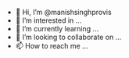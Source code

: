 - 👋 Hi, I’m @manishsinghprovis
- 👀 I’m interested in ...
- 🌱 I’m currently learning ...
- 💞️ I’m looking to collaborate on ...
- 📫 How to reach me ...

<!---
manishsinghprovis/manishsinghprovis is a ✨ special ✨ repository because its `README.md` (this file) appears on your GitHub profile.
You can click the Preview link to take a look at your changes.
--->
